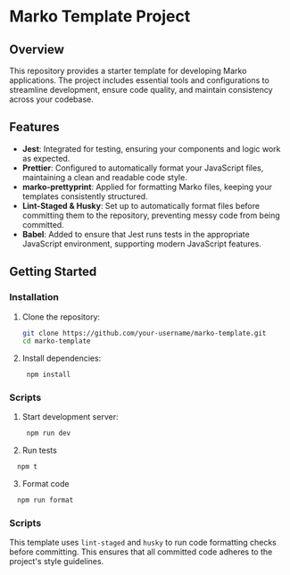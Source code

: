# Marko Template Project

## Overview

This repository provides a starter template for developing Marko applications. The project includes essential tools and configurations to streamline development, ensure code quality, and maintain consistency across your codebase.

## Features

- **Jest**: Integrated for testing, ensuring your components and logic work as expected.
- **Prettier**: Configured to automatically format your JavaScript files, maintaining a clean and readable code style.
- **marko-prettyprint**: Applied for formatting Marko files, keeping your templates consistently structured.
- **Lint-Staged & Husky**: Set up to automatically format files before committing them to the repository, preventing messy code from being committed.
- **Babel**: Added to ensure that Jest runs tests in the appropriate JavaScript environment, supporting modern JavaScript features.

## Getting Started

### Installation

1. Clone the repository:
   ```bash
   git clone https://github.com/your-username/marko-template.git
   cd marko-template
   ```

2. Install dependencies:
   ```bash
    npm install
   ```


### Scripts

1. Start development server:
   ```bash
    npm run dev
   ```

2. Run tests
  ```bash
    npm t
   ```

3. Format code
  ```bash
    npm run format
   ```

### Scripts
This template uses `lint-staged` and `husky` to run code formatting checks before committing. This ensures that all committed code adheres to the project's style guidelines.
